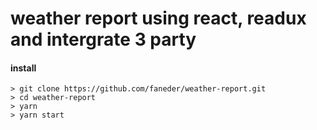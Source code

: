 # weather report using react, readux and intergrate 3 party

#### install

```
> git clone https://github.com/faneder/weather-report.git
> cd weather-report
> yarn
> yarn start
```

